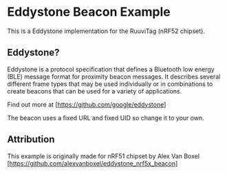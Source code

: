 # Eddystone Beacon Example

This is a Eddystone implementation for the RuuviTag (nRF52 chipset).

## Eddystone?

Eddystone is a protocol specification that defines a Bluetooth low energy (BLE) message format for proximity beacon messages. It describes several different frame types that may be used individually or in combinations to create beacons that can be used for a variety of applications.

Find out more at [https://github.com/google/eddystone]

The beacon uses a fixed URL and fixed UID so change it to your own.

## Attribution
This example is originally made for nRF51 chipset by Alex Van Boxel [https://github.com/alexvanboxel/eddystone_nrf5x_beacon]
